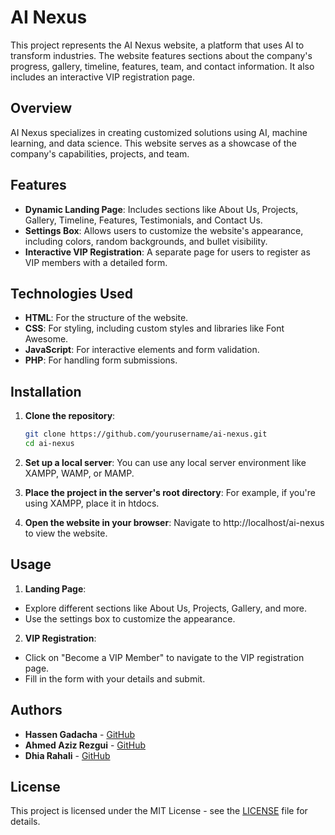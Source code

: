 # AI Nexus

This project represents the AI Nexus website, a platform that uses AI to transform industries. The website features sections about the company's progress, gallery, timeline, features, team, and contact information. It also includes an interactive VIP registration page.

## Overview

AI Nexus specializes in creating customized solutions using AI, machine learning, and data science. This website serves as a showcase of the company's capabilities, projects, and team.

## Features

- **Dynamic Landing Page**: Includes sections like About Us, Projects, Gallery, Timeline, Features, Testimonials, and Contact Us.
- **Settings Box**: Allows users to customize the website's appearance, including colors, random backgrounds, and bullet visibility.
- **Interactive VIP Registration**: A separate page for users to register as VIP members with a detailed form.

## Technologies Used

- **HTML**: For the structure of the website.
- **CSS**: For styling, including custom styles and libraries like Font Awesome.
- **JavaScript**: For interactive elements and form validation.
- **PHP**: For handling form submissions.

## Installation

1. **Clone the repository**:
   ```bash
   git clone https://github.com/yourusername/ai-nexus.git
   cd ai-nexus

2. **Set up a local server**:
You can use any local server environment like XAMPP, WAMP, or MAMP.

3. **Place the project in the server's root directory**:
For example, if you're using XAMPP, place it in htdocs.

4. **Open the website in your browser**:
Navigate to http://localhost/ai-nexus to view the website.

## Usage
1. **Landing Page**:

- Explore different sections like About Us, Projects, Gallery, and more.
- Use the settings box to customize the appearance.
2. **VIP Registration**:

- Click on "Become a VIP Member" to navigate to the VIP registration page.
- Fill in the form with your details and submit.

## Authors

- **Hassen Gadacha** - [GitHub](https://github.com/hassen-gadacha)
- **Ahmed Aziz Rezgui** - [GitHub](https://github.com/Rezgui-ahmed-aziz)
- **Dhia Rahali** - [GitHub](https://github.com/RahaliDhia)

## License

This project is licensed under the MIT License - see the [LICENSE](LICENSE) file for details.

